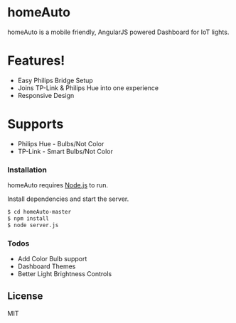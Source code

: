 # homeAuto

homeAuto is a mobile friendly, AngularJS powered Dashboard for IoT lights.

# Features!

  - Easy Philips Bridge Setup
  - Joins TP-Link & Philips Hue into one experience
  - Responsive Design
  
# Supports

  - Philips Hue - Bulbs/Not Color
  - TP-Link - Smart Bulbs/Not Color
  
### Installation

homeAuto requires [Node.js](https://nodejs.org/) to run.

Install dependencies and start the server.

```sh
$ cd homeAuto-master
$ npm install
$ node server.js
```

### Todos

 - Add Color Bulb support
 - Dashboard Themes
 - Better Light Brightness Controls

License
----

MIT


